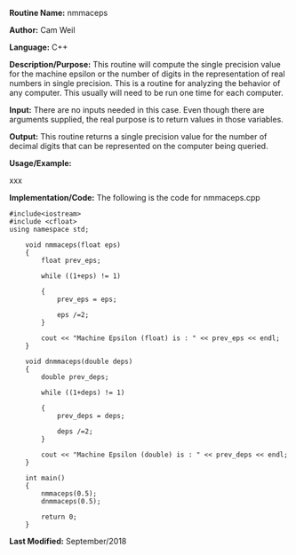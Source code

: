 **Routine Name:**           nmmaceps

**Author:** Cam Weil

**Language:** C++

**Description/Purpose:** This routine will compute the single precision value for the machine epsilon or the number of digits
in the representation of real numbers in single precision. This is a routine for analyzing the behavior of any computer. This
usually will need to be run one time for each computer.

**Input:** There are no inputs needed in this case. Even though there are arguments supplied, the real purpose is to
return values in those variables.

**Output:** This routine returns a single precision value for the number of decimal digits that can be represented on the
computer being queried.

**Usage/Example:**

xxx

**Implementation/Code:** The following is the code for nmmaceps.cpp

    #include<iostream>
    #include <cfloat>
    using namespace std;

        void nmmaceps(float eps)
        {
            float prev_eps;
    
            while ((1+eps) != 1)
        
            {
                prev_eps = eps;
        
                eps /=2;
            }
    
            cout << "Machine Epsilon (float) is : " << prev_eps << endl;
        }

        void dnmmaceps(double deps)
        {
            double prev_deps;
    
            while ((1+deps) != 1)
        
            {
                prev_deps = deps;
        
                deps /=2;
            }
    
            cout << "Machine Epsilon (double) is : " << prev_deps << endl;
        }

        int main()
        {
            nmmaceps(0.5);
            dnmmaceps(0.5);
    
            return 0;
        }
        
**Last Modified:** September/2018
